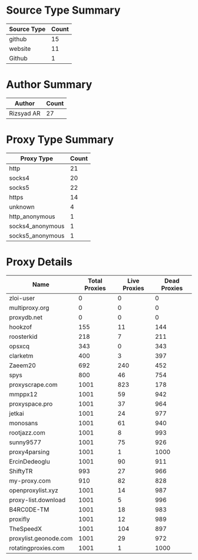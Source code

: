 # Source Type Summary

| Source Type | Count |
|-------------|-------|
| github | 15 |
| website | 11 |
| Github | 1 |


# Author Summary

| Author | Count |
|--------|-------|
| Rizsyad AR | 27 |


# Proxy Type Summary

| Proxy Type | Count |
|------------|-------|
| http | 21 |
| socks4 | 20 |
| socks5 | 22 |
| https | 14 |
| unknown | 4 |
| http_anonymous | 1 |
| socks4_anonymous | 1 |
| socks5_anonymous | 1 |


# Proxy Details

| Name | Total Proxies | Live Proxies | Dead Proxies |
|------|---------------|--------------|---------------|
| zloi-user | 0 | 0 | 0 |
| multiproxy.org | 0 | 0 | 0 |
| proxydb.net | 0 | 0 | 0 |
| hookzof | 155 | 11 | 144 |
| roosterkid | 218 | 7 | 211 |
| opsxcq | 343 | 0 | 343 |
| clarketm | 400 | 3 | 397 |
| Zaeem20 | 692 | 240 | 452 |
| spys | 800 | 46 | 754 |
| proxyscrape.com | 1001 | 823 | 178 |
| mmppx12 | 1001 | 59 | 942 |
| proxyspace.pro | 1001 | 37 | 964 |
| jetkai | 1001 | 24 | 977 |
| monosans | 1001 | 61 | 940 |
| rootjazz.com | 1001 | 8 | 993 |
| sunny9577 | 1001 | 75 | 926 |
| proxy4parsing | 1001 | 1 | 1000 |
| ErcinDedeoglu | 1001 | 90 | 911 |
| ShiftyTR | 993 | 27 | 966 |
| my-proxy.com | 910 | 82 | 828 |
| openproxylist.xyz | 1001 | 14 | 987 |
| proxy-list.download | 1001 | 5 | 996 |
| B4RC0DE-TM | 1001 | 18 | 983 |
| proxifly | 1001 | 12 | 989 |
| TheSpeedX | 1001 | 104 | 897 |
| proxylist.geonode.com | 1001 | 29 | 972 |
| rotatingproxies.com | 1001 | 1 | 1000 |
